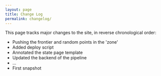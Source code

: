 ```yaml
---
layout: page
title: Change Log
permalink: changelog/
---
```


This page tracks major changes to the site, in reverse chronological order:

- Pushing the frontier and random points in the 'zone'
- Added deploy script
- Annotated the state page template
- Updated the backend of the pipeline
- ...
- First snapshot